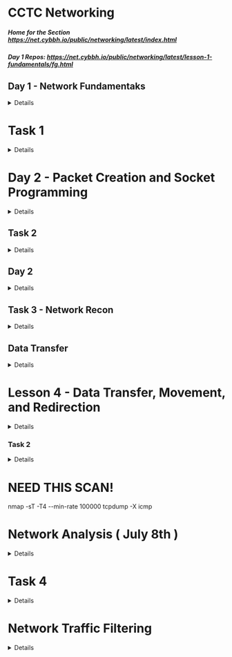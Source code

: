 # CCTC Networking
##### Home for the Section https://net.cybbh.io/public/networking/latest/index.html
##### Day 1 Repos: https://net.cybbh.io/public/networking/latest/lesson-1-fundamentals/fg.html
## Day 1 - Network Fundamentaks
<details>
    ssh student@10.50.37.90 -X
	tmerminator
#### JOHA-M-005

#### Basics
#####
    
    bits -> 0 / 1, on or off
    byte -> 8 bits -> 0 -> 255

#### Base n formats
    Base 2 (Binary) -> 0 - 1 
    Base 10 (Decimal) -> 0 - 9
    Base 16 (Hexidecimal) -> 0 - F  

### OSI Model Brief Overview
<details>
    
    7 -> Application
        Use Transport Layer, build off of Transport Layer
    6 -> Presenetation
        Use Transport Layer, build off of Transport Layer
    5 -> Session:
        Use Transport Layer, build off of Transport Layer
    4 -> Transport:
        Handling Data, TCP handshake, UDP 
    3 -> Network:
        Tying networks together
    2 -> Data Link: 
        Modem, physical to logical, arp and vlan info such as trunking, how info gets from one device to another
    1 -> Physical
</details>
### Important Standards
    Organizations such as IANA, IETF, IEEE, set standards that should be used universally
    RFCs give write ups on the standards, to look at the source, look at the RFC

### OSI Indepth Overview
#### Layer 1: Physical Layer
    Hardwork layer, Encoding, Data transmisision and Physical Network Design
#### Layer 2: Data Link (Has 2 Layers)
##### 1) MAC (Meda Access Control)
    MAC Address
##### 2) LLC (Logical Link Control)
    Manages communications between devices
##### Ethernet Header
    Dest MAC | Source MAC | Ethertype
    6 Bytes  | 6 Bytes    | 2 Bytes
                            Ether Types:
                                0x0800 IPv4
                                0x0806 ARP
                                0x86DD IPv6
                                0x8100 Vlan Tag
    VLAN: Creates a virtual LAN using the ethernet header

    On a local network, all that is required is an ARP Header to route packets 
    
![image](https://github.com/HassettJM2002/Network-Fundamentals/assets/134302854/74ece6fd-ceda-48b6-8fe7-9df4dffca261)
    Byte offset, use the Offset Size, then add the 0 1 2 3

#### Layer 3: Network
##### IPv4
    Most common protocols are
        IPv4
        IPv6
    Headers for IPv4
![image](https://github.com/HassettJM2002/Network-Fundamentals/assets/134302854/f6790ed4-db2f-48c9-a1f3-71a8afc75fd3)

    Bit Shift, depends on where you start in the bit, 1 will not always be 1
    - Fragmentation: If there packets are too big, it will fragment
        The first will have an offset of 0 with more fragement turned on
        the last one will have an offset of X with more fragment turned off
![image](https://github.com/HassettJM2002/Network-Fundamentals/assets/134302854/7aaa29dd-ed90-438e-ae5a-5cb7a569409b)
##### IPv6
    Used to address the problem of running out of ip addresses
    Used to secure it more, will stop packet injection
![image](https://github.com/HassettJM2002/Network-Fundamentals/assets/134302854/b747840a-dfac-45ec-a47d-a1d17cea2821)
##### IPv4 vs IPv6
![image](https://github.com/HassettJM2002/Network-Fundamentals/assets/134302854/73f9500a-1066-4d79-9c87-358839740270)

###### Fingerprinting
    Different Vendors have different TTLs which can be used to tell what OS is being used
        Linux                     64
        Google's Cust Linux       64
        FreeBSD                   64
        Windows XP                128
        Win 7                     128
        Cisco Router              255

##### ICMP
    Pings are only two types of icmp ping    
##### **Zero Config**
    Plug in device and allow to communicte with it
        IPv4
            APIPA, RFC 3927
        IPv6
            SLAAC, RFC 4862


#### Layer 4: Transport
##### TCP
    Reliable, three way handshake, expected to be connected to certain ports which refer to applications
    SYN -> SYN/ACK -> ACK
![image](https://github.com/HassettJM2002/Network-Fundamentals/assets/134302854/678dff3b-d767-40ee-a9c3-29d56c25d3fa)
![image](https://github.com/HassettJM2002/Network-Fundamentals/assets/134302854/360de4e0-ceb6-421c-8407-51dca75a0442)
#####
    Active -> the recviever is sending packets
    Passive -> Not getting any packets back
##### UDP
        No three way handshake, doesn't care if some things are lost
        Designed to get information to the otherside very quickly
![image](https://github.com/HassettJM2002/Network-Fundamentals/assets/134302854/eb0ed1fe-4ed3-44eb-9062-bc8e8520ed45)

#### Layer 5: Session
    SOCKs, itneract with the middle man, aka a proxy
    NetVIOS
    PPTP/L2TP
    RPC
##### SOCKS 4/5 (TCP 1080)
##### PPTP (TCP 1723)
##### L2TP (TCP 1701)
    Tunneling, encapsulates it in another protocol
##### SMB/CIFS (TCP 139/445 and UDP 137/138)
    Share Data
##### RPC (Any Port)
    RPC is a request response prootocol to get information on the network

#### Layer 6: Presentation
    Responsilbe for tranlating and formating data
    as well as Encoding, Encryption, and Compression
    - Symmetric Encryption
        Both have the same code
    - Assymetric Encryption
        Different info, tied back and used to decrypt
#### Layer 7: Application
    
##### FTP (TCP 20/21)
    - FTP : file transfer protocol used to transfer files, client server premise
    - Servers are sockets
###### FTP Active
    Server is sending packet to user via port 20
###### FTP Passive
    FTP server waits, will send packet to port that opened by server, access port and will respond with data, its like a double request

#### SSH (TCP 22)
    Assymetric PKI for key exchange
    Symmetric for session
    User authentication
    Data Stream channeling

    SSH <username>@<ip address>
    
    1) Sends TCP connetion to IP after 3 way handshake
    2) Then must authenticate with username and password, will try to login as the current user if none is specified
    3) Key Exchange, will store key in ssh hosts, will store it to keep secure

    - Not limited to one data stream
##### SSH Arhictecure
    Server
    Client
    Session
    Keys
        User Key 
        Host Key
        Session Key
    Key Generator
#### Telnet (TCP 23)
    PLain Text
#### SMTP (TCP 25)
#### TACAS (TCP 49)
    Transfer user name passwords and configartions
#### HTTP/s (TCP 80/443)
    Get web request to get reqeuest
#### Other COmmon Application Layer Protocols 
    POP (TCP 110)
    IMAP (TCP 143)
    RDP (TCP 3389)
    DNS (Query/Response TCP/UDP 53)
    DHCP (UDP 67/68)
    TFTP (UDP 69)
    NTP (UDP 123)
    SNMP (UDP 161/162)

### Other Networking Stuff
##### Network Traffic Sniffing
    Being able to capture packets on the network
##### Capture Library
    Libpcacp, WinPcap, NPCAP make traffic captures possible
    Wireshark can also be used
    Libpcap is installed on most flavours of linux

    How it works
    NIC -> wifi adapter, pulling data off wireless, data is sent to kernel, if its not to you, it would usually drop it, 
    but in promiscus mode, it will accept everything
    Normally it will remove through layers, but in prosicus mode, will forward as is, raw, sends it to current user space
#### Wireshark, TCPDUMP, and DPFS
##### Wireshark
    Protocol Hieracrchy
        Shows protocols and layers of the osi model
    Conversations / Endpoints
        Shows conversations 
            or
        the the endpoints of the conversations
    Pref:
        Prot -> TCP -> Relative Seq #

    Wireshark is not very efficient
##### TCPDUMP
###### to find where tcpdump is located
    which tcpdump
###### Example of how to use tcpdump
    Read from interface
        sudo tcpdump -i ens3 not port22
    Verbose read
        sudo tcpdump -i ens3 not port 22 -vv
    Read data
        sudo tcpdump -i ens3 not port 22 -nvv
    tcpdump -D
        Lists all availbe itnerfaces to capture on
##### TCP dump if not set it will set it to default
    Write to pcap file: tcpdump -w <>.pcap
    To read the file: tcpdump -r <>.pcap
#### Can use all the commands used in BASH
    grep, wc -l, etc
#### Berkely Packet FIlters (BPF)
    tcpdump {A} [B:C] {D} {E} {F} {G}

    A = Protocol (ether | arp | ip | ip6 | icmp | tcp | udp)
    B = Header Byte offset
    C = optional: Byte Length. Can be 1, 2 or 4 (default 1)
    D = optional: Bitwise mask (&)
    E = Operator (= | == | > | < | <= | >= | != | () | << | >>)
    F = Result of Expresion
    G = optional: Logical Operator (&& ||) to bridge expressions

    Example: --> find packets with IPv4, looks for packets without dest port 22 and 23
    tcpdump 'ether[12:2] = 0x0800 && (tcp[2:2] != 22 && tcp[2:2] != 23)'

    tcpdump -r something.pcacp 'tcp[13] = 0x10' -> only ones with that set : most exclusive
    tcpdump -r something.pccap 'tcp[13] & 0x10 = 0x10' -> will only look at that bit : most inclusive

    tcpdump -r something.pcap 'i[1] & 0xFC = 4'
##### Cheat sheet for BPF -> https://miro.com/app/board/o9J_klSqCSY=/?share_link_id=16133753693 
##### Layer 2 Switching Technologies / switch Operation
    Fast Forward -> only looks at dest mac
    frag free -> first 64 bytes
    store and fwd -> entire frame and fcs
###### Cam Table
    stores information of MAC addresses on available ports
    Not vlans, broadcast to everything
    With vlan, will only broadcast it to ports with associated vlan tag
###### IEEE 802.1AD "Q and Q"
    Double tag, can send stuff to one vlan and another vlan
###### STP (Spanning Tree Protocol)
    Dynamic way to open and close links as we need them
    Root Bridge -> who has access to the router, least amount of hops
    Once elected does this process
    2. Identify the Root ports on non-root bridge
    3. Identify the Designated port for each segment
    4. Set alternate ports to blocking state
###### Layer 2 Dis Cover Protocol
1. Way for switches to talk to eachother
   - CIsco Disc Prot
     - Foundary Dic Prot
        Link Layer Disc Prot
###### VTP (VLAN Trunking Protocol)
    VTP server with the revision takes over the domain and puts out vtp information
###### Port Security
    Modes
        Shutdown -> shut off
        Restrict -> restrict to port
        Protect -> allow but log
    We can assign mac address to a port
    If port security is broken
        will do either one of the three options
##### Layer 3 Routing Technologies
###### Routing
    routing tables have networks associating to ports
        network address and CIDR
        X.X.X.X / Y
 ![image](https://github.com/HassettJM2002/Network-Fundamentals/assets/134302854/63a3c26f-3b19-45dd-a501-c948533fe481)
##### Lookup Proc
![image](https://github.com/HassettJM2002/Network-Fundamentals/assets/134302854/2a2bdf28-3d35-4b1c-9215-310994a1f15d)
##### Routed vs Routing
1. IP prefix filtering
2. BGP hijacking detection
    - Tracking the change in TTL of incoming packets
    - Increased Round Trip Time (RTT) which increases latency
    - Monitoring misdirected traffic (change in AS path from tools like Looking Glass)
3. BGPSec
</details>

# Task 1
<details>

### ARP
    1. eth.src send ff...ff
    2. eth.src = 00:1d:09:f0:92:ab
    3. eth.src = 00:1a:6b:6c:0c:cc
    4. Mitm -> the ip address is at this mac address, looks very suspicious because 2 ips have the same mac, fa:16:3e:35:21:5a
### RARP filter on eth.type eq 08035
    1. RARP protocol -> 0x8035, request opcode 3
    2. RARP response opcode 4
    3. Resolved RARP, look for the target IP or the info pain
### Grat ARP (filter on arp)
    1. MAC of mach sending grad arp for ip
### CDP (filter on cdp)
    1. Look at the software version or the details pain ot get information about the version
### LLDP ( filter on lldp )
    1. Go indo Link Layer Disc Prot and look for system name
### STP
    1. Root Bridge Priority look in root idenitifier, the root birdge will have a priority of 0
    2. Look for the root bridge system to get the system that is the root bridge
### VTP
    1. vtp look in management domain, is cisco
    2. Look for revision number, pick the highest and thats the latest, 11
    3. look for vlan information and count how many are being advertised, 22
### VLAN 
    1. I pity the foom, ip.addr eq 11.22.33.44 and vlan, follow th esteam
    2. Look at the vlan id for the message
### VLAN Hopping 2
    1. Filter on VLAN, look for double tagging, the second tag is going to be the one getting attacked, 250
    2. look at the hex dump and the data being send, Wouldn't you like too be a Pepper Too!
### ICMP
    1. OS based of TTL, Prob linux ttl 64
    2. Look at the dat between each ip and icmp, look at hex dump and the daya, Exsqueeze me?
    3. Traceroute, look fhr the incrementing ttls
### Fragmented
    1. look at the IP, id feild take the decimal number 46544 
    2. look at frag offset, look at the 2nd byte and turn that to decimal to find the offset
    3. Windows -> find how payloads are differentiated to find operating system, has abcdefg
### ICMPv6
    1. 128 icmpv6 request
    2. 129 icmpv6 reply
    3. 134 for router advertisement
    4. Link layter address is inside ICMPv6 under link-layer address, fa:16:3e:35:21:5a
    5. Prefix under prefix info and look for the prefix
### HSRP 
    1. virtual address under hot standy b router protocol, look for the virtual ip address, 192.168.0.1
    2. the multicast addressed used 224.0.0.2, under ip prot, with hsrp
    3. Look for active, then there is a coup, so whatevr is before that 192.168.0.30
    4. look for the ctive one after the coup, it was on standby and become active after being advertise then shows hello and state active
### VRRP
    1. look for the destination and if its the multicast address, 224.0.0.018
    2. Look for virt router, under the IP address and it will be that ip address.
    3. how many are communicating via vrrp, go to endpoints, filter on display and find how mnany are using them
### RIP
    1. count how many there are
    2. Look at the ip address family, possibly, but loom at the ip address it is advertising and there are two different ones
    3. what transport layer, look at laye r4 and see what the port and if udp or tcp
### EIGRPv4
    1. EIGRP is based on the IP version, for find EGRIPv4 look for eigrp and ipv4, the intern route 192.168.4.0 / 24 is the one being advertied
    2. What is the IP protocol number used for EIGRP? look in IP, look for protocol, 88 is the number for it
    3. What multicast address is used to send EIGRPv4 updates?, the multicast address is 224.0.0.10
### EIGRPv6
    1. Find what net is being adverted, look at the EIGRP and internal router, its the destination
    2. What multicast address is used to send EIGRPv6 updates?, find the destination to where its senindg, ff02:a
    3. find the autonomous sytem, it is 100
### OSPF
    1. What is the IP protocol number used for OSPF? -> filter ospf, look in ip section and protoc, 89
    2. Designated router is in OSPF Hello Packets in the shortest path, 192.168.170.8
    3. look for the destination, the muilticast
### BGP
    1. look for update messages, and then look for network layer reachaivblitity, find the ips with cdrs and you get 3
    2. 10.0.0.0, 172.16.0.0, 192.168.4.0 -> just like the question above.
    3. Find the AS of peer in, look for path attributes and aggregator and find look for the originiator
    4. TCP 179 is used by BGP
## Task 2
### SMB
    1. SMB, tcp port 445
    2. file opened using smb, look for path: and then a file or file name, putty.exe
### DHCp
    1. DHCP server, look at the source and look for the DHCP server ID and look for the ID, 192.168.0.1
    2. offered ip addrss -> 192.168.0.10 look for clinet ip address to find the one that is being offered, look for the dchp offered packet as well
    3. DHCP Lease time -> in the ack or offer find the dhcp lease time: 3600
    
### DNS
    1. DNS a recordm look for a HOST (A) record for a domaiinm with .com -> microsoft.com
    2. (AAAA) dns record, wikipedia.org
    3. (MX) mail record find, hotmail.com
    4. (AXFR) zone transfer filter dns and tcp
### FTP
    1. User -> student10/password10 -> port 21
    2. follow tcp stream and find the retr DO_NOT_LOOK.txtr
    3. find ftp-data  and then find the syn syn ack -> 
    4. Look for 10.0.0.105 -> (X.X.X.X (t*256+z))
### HTTP
    1. follow the http objects and find the hostname
    2. look at http traffic and find the moved temporarily one and thats the answer
    3. 
### IMAP
    1.
    2. look at request and fetch:[x:number of files fetched]
</details>

# Day 2 - Packet Creation and Socket Programming
<details>
    
#### Socket Types
    Stram Sockets - TCP
    Datagram Sockets - UDP
    Raw Sockets - IPv4,IPv6, custom create your own packet
#### User Space bs Kernel Space Socket
1. User Spack Sockets
2.     Stream
3.     datagram
4. Kernel Space Sockets
5.     raw
#### Socket Creation and Priv Level
##### User space
    Most common, do actions on behalf of other user applications
##### Kernel Space Sockets
    Attempts to access hardware directly on behalf of user app to preven encaps/decaps or create 
    packets from scratch, needs to be elevated
##### Usr Space apps/sockets
    1.  TCP dump / wireshark to read file
    2. nmap no switch
    3. netcat to connect to listner
    4. netcate to create listner above 1024
    5. /dev/tcp /dev/udp to transmit data
##### Kernel Space 

### Python Terms
    Libraries - not installed with python, imported, imports modules
        modules - funcs, excepts, contstants, objects, types
### Network Programming with pyth 3
    import socket 
##### Socket.socket function
    socket.socket([*family*[,*type*[*proto*]]])
    family constants should be: AF_INET (default), AF_INET6, AF_UNIX
    type constants should be: SOCK_STREAM (default), SOCK_DGRAM, SOCK_RAW
    proto constants should be: 0 (default), IPPROTO_RAW
##### Librries
Socket
https://docs.python.org/3/library/socket.html
Struct
https://docs.python.org/3/library/struct.html
Sys
https://docs.python.org/3/library/sys.html

#### Demo Create Socket
##### Stream ( TCP ) ( socket.sh ) ( to recieve message: echo "message" | nc -lp 34567 )
```python
#!/bin/python3

import socket
# socketcan be used by creating socket.socket()
s = socket.socket(socket.AF_INET, socket.SOCK_STREAM)

ipaddr = '127.0.0.1'
port = 54321

s.connect((ipaddr, port))

# to send a string as a bytes-like object, add the prefix b to string. \n is ued to go to the next line (eg hit enter)

s.send(b'Hello\n')

# it is recommended to the buffersize used recv is power of 2 and not very large number of bits

response, conn = s.recvfrom(1024)

# In order to recieve a message, that is sedn as bytes like object you must decode into utf-8 ( default)
print(response,decode())

s.close()
```
##### DGRAM ( UDP ) ( dgramex.py )
```python 
#!/bin/python3

import socket
s = socket.socket(socket.AF_INET, socket.SOCK_DGRAM)

ipaddr = '127.0.0.1'
port = 54321

# send string as bytes like object add the prefix b to string. \n is
# to go to the  next line

s.sendto(b'Hello\n', (ipaddr,port))

#recommended buffersize used wtih recvfrom is a power of 2 and not large
response, conn = s.recvfrom(1024)

#decode defaults utf-8
print(response.decode())
```
##### Raw IPv4 Sockets
    Raw Sockets need IP header and nexc headers
    guidance from the rfc, look at rfc 791 for IPv4
 ##### Raw Socket Use Case
     Testing Specific defense mechanisms
     Avoid them
     Obfuscatea
     Create packet with chosne data in header fields
### Creating Raw Packet ( raw_packet.py )

```python
# For building the socket
import socket

# For system level commands
import sys

# Build a packet, for establishthing the packet structure. THis allows dire
ct acces to the methods
# and functions of the struct module
# alt another way to import
from struct import * 

# Create Raw Socket
try:
    s = socket.socket(socket.AF_INET, socket.SOCK_RAW, socket.IPROTO_RAW)
except socket.error as msg:
    print(msg)
    sys.exit()

packet = ''

src_ip = "10.1.0.2"
dst_ip = "10.3.0.2"

# Lets add the IPv4 Header Info

ip_ver_ihl = 69 # This is putting the decimal converstations of 0x45 for ve
rsion and Internet Header Lenght
ip_tos = 0      # This combvines dscp and ecn fields
ip_len = 0      # The kernel will fill in the actual length of the packet
ip_id = 12345   # This sets the IP idenfication forthe packet
ip_frag = 0     # This sets fragmentation to off
ip_ttl = 64     # This determines the TTl of the packet when leaving the ma
chine
ip_proto = 16   # This sets the IP protocol to CHAOS (16) if this was 6 TCP
 and 17 UDP additonal headers would be required
ip_check = 0    # The kernel will fill in the checksum for the packet
ip_srcadd = socket.inet_aton(src_ip) # inet_aton(string) will convert an IP
 address to a 32 bit binary number
ip_dstadd = socket.inet_aton(dst_ip) # same thing

# combvine into one
# "!" big endian, B = Byte H= 2 Bytes 4s = 4 Bytes
ip_header = pack('!BBHHHBBH4s4s' , ip_ver_ihl, ip_tos, ip_len, ip_id, ip_fr
ag, ip_ttl, ip_proto, ip_check, ip_srcadd, ip_dstadd)

message = b'This is a message!'
packet = ip_header + message

# Send the packet
s.sendto(packet, (dst_ip, 0))
student@internet-host-student-4:~$ sudo python3

```
#### Raw TCP Packet ( raw_tcp.py )

```python
# For building the socket
import socket

# For system level commands
import sys

# for doing an array in the TCP checksum
import array

# Build a packet, for establishthing the packet structure. THis allows direct acces to the methods
# and functions of the struct module
# alt another way to import
from struct import * 

# Create Raw Socket
try:
    s = socket.socket(socket.AF_INET, socket.SOCK_RAW, socket.IPPROTO_RAW)
except socket.error as msg:
    print(msg)
    sys.exit()

packet = ''

src_ip = "10.1.0.2"
dst_ip = "10.3.0.2"

# Lets add the IPv4 Header Info

ip_ver_ihl = 69 # This is putting the decimal converstations of 0x45 for version and Internet Header Lenght
ip_tos = 0      # This combvines dscp and ecn fields
ip_len = 0      # The kernel will fill in the actual length of the packet
ip_id = 12345   # This sets the IP idenfication forthe packet
ip_frag = 0     # This sets fragmentation to off
ip_ttl = 64     # This determines the TTl of the packet when leaving the machine
ip_proto = 6   # This sets the IP protocol to CHAOS (16) if this was 6 TCP and 17 UDP additonal headers would be required
ip_check = 0    # The kernel will fill in the checksum for the packet
ip_srcadd = socket.inet_aton(src_ip) # inet_aton(string) will convert an IP address to a 32 bit binary number
ip_dstadd = socket.inet_aton(dst_ip) # same thing

# combvine into one
# "!" big endian, B = Byte H= 2 Bytes 4s = 4 Bytes
ip_header = pack('!BBHHHBBH4s4s' , ip_ver_ihl, ip_tos, ip_len, ip_id, ip_frag, ip_ttl, ip_proto, ip_check, ip_srcadd, ip_dstadd)

# TCP Header Fields
tcp_src = 54321     # Souce Port
tcp_dst = 7777      # Dest Port
tcp_seq = 454       # Sequence Number 
tcp_ack_seq = 0     # TCP ack sequence number
tcp_data_off = 5    # Data offset specifying the size of the tcp header * 4 which is 20
tcp_reserve = 0     # The 3 reserve bits +ns flag in reserve field
tcp_flags = 0       # TCP flags field before the bits are turned on
tcp_win = 65535     # Max allowd win size, reordered to network order
tcp_chk = 0         # TCP checksum which will be calculated later on
tcp_urg_ptr = 0     # Urgent Pointer only if URG flag is set

# consolidate the left shifted 4 bit TCP offset and the reserved field
tcp_off_res = (tcp_data_off << 4 ) + tcp_reserve

# TCp flags bit starting from right to left
tcp_fin = 0     # finished
tcp_syn = 1     # synchronization
tcp_rst = 0     # reset
tcp_psh = 0     # Push
tcp_ack = 0     # ack
tcp_urg = 0     # Urgent
tcp_ece = 0     # explicit congestion notifcation echo
tcp_cwr = 0     # Congestion Window Reduced

# Combine the tcp flags be lfet shiftin gthe bit locations and adding the bits together
tcp_flags = tcp_fin + (tcp_syn << 1) + (tcp_rst << 2) + (tcp_psh << 3) + (tcp_ack << 4) + (tcp_urg << 5) + (tcp_ece << 6) + (tcp_cwr << 7)

# This ! in the pack format string means network order
tcp_hdr = pack('!HHLLBBHHH', tcp_src, tcp_dst, tcp_seq, tcp_ack_seq, tcp_off_res, tcp_flags, tcp_win, tcp_chk, tcp_urg_ptr)
#B = 1 Bytem H = 2 Bytes, L = 4 Bytes (int)

user_data = b'Hello! Is this Hidden?'

# Pseudo Header Fields
src_address = socket.inet_aton(src_ip)
dst_address = socket.inet_aton(dst_ip)
reserved = 0
protocol = socket.IPPROTO_TCP
tcp_length = len(tcp_hdr) + len(user_data)

# Pack the psuedo header and comvine with user data 
ps_hdr = pack('!4s4sBBH', src_address, dst_address, reserved, protocol, tcp_length)
ps_hdr = ps_hdr + tcp_hdr + user_data

def checksum(data):
    if len(data) %2 != 0:
        data += b'\0'
    res = sum(array.array("H", data))
    res = (res >> 16) + (res & 0xffff)
    res += res >> 16
    return (~res) & 0xffff

tcp_chk = checksum(ps_hdr)

# Pack the TCP Header to fill in the correct checksum - remember checksum is NOt in network byte order
tcp_hdr = pack('!HHLLBBH', tcp_src, tcp_dst, tcp_seq, tcp_ack_seq, tcp_off_res, tcp_flags, tcp_win) + pack('H', tcp_chk) + pack('!H', tcp_urg_ptr)

# Combine all of the headers and the user data
packet = ip_header + tcp_hdr + user_data


# Send the packet
s.sendto(packet, (dst_ip, 0))

```
#### Encoding and Decoding       
    Encoding -> convert them to cipher
    decode -> revserse convesation process
    Common schemes UTF-8, Base64, Hex
</details>

## Task 2
<details>

### Socket Creatio0n and Packet Manipulation
    1. Address Families
        1. socket.AF_UNIX
        2. socket.AF_INET
        3. socket.AF_INET6
    2. Connections
        1. socket.connect()
        2. socket.close()
    3. Header Preparation
        1. m
    
</details>

## Day 2
<details>

#### Reconnaissance

#### Over Arching Concepts

##### Passive Reconaisance
	Gathering info without direct interation
	
	command 'whois <domain>'
	command example: 'whois google.com'
	
	command 'dig @<dnsserver> <A/AXFR/MX> <domain>'
	command 'dig <domain>' -> will give information about the ip address, info about type of service, ips
	
	command example: 'dig google.com'
	command example: 'dig @ns1.google.com AXFR google.com'
	command example: 'dig @<dns> A/AAAA/MX/SOA/TXT google.com
	
	Practice Example to Use for Dig
	dig @nsztml.digi.ninka AXFR zonetransfer.me
	
##### Ways to Do stuff
	wayback machine, take snapshot of website and the stuff about the website, whats changed
	
	Google Searches
		Subdomains
			In google search: site:<domain> <command>
			Examples:
				site:ccboe.net intext."@ccboe.net" -> look if you can write emails to them
				site:google.com filetype:pdf "policy" "password"	
	Google Dorking "Cheat Sheet"

##### SHODAN
	Database, crawls web, find publicly avilable hosts that are vulnerable
##### whatsmyname.app
	social engineering tool

#### Network Scanning
	Strategies
		-Remote to local, local to remote, local to local, remote to remote

	Approach
		Aim
			wide range scan
			target scan
		Method
			 Single Source Scan
			 Distributed Scan
	Types of Scanning
		-Broadcast / Ping Sweep
		-SCANS
			ARP, SYN, Full connect, Fin, XmAS, UDP, idle (zombie)
			ACK/Win Scan
			RPC, FTP, decoy, OS fingerprint, version, Protocol Ping, Disovery Probes

```
#!/bin/bash
echo "Enter network address (e.g. 192.168.0): "
read net
echo "Enter starting host range (e.g. 1): "
read start
echo "Enter ending host range (e.g. 254): "
read end
echo "Enter ports space-delimited (e.g. 21-23 80): "
read ports
for ((i=$start; $i<=$end; i++))
do
    nc -nvzw1 $net.$i $ports 2>&1 | grep -E 'succ|open'
done
# (-v) running verbosely (-v on Linux, -vv on Windows),
# (-n) not resolving names. numeric only IP(no D.S)
# (-z) without sending any data. zero-I/O mode(used for scanning)
#(-w1) waiting no more than 1second for a connection to occur
# (2>&1) redirect STDERR to STDOUT. Results of scan are errors and need to redirect to output to grep
# (-E) Interpret PATTERN as an extended regular expression
# ( | grep open) for Debian to display only open connections
# ( | grep succeeded) for Ubuntu to display only the open connections
```

10.50 -> environment is a floating IP address, public IP address, hosts that need to communicate with a lot of other hosts
have the ip address

### Scanning Script Examples
	Example 1
		Enter network address (e.g. 192.168.0): 
		10.50.30
		Enter starting host range (e.g. 1): 
		212
		Enter ending host range (e.g. 254): 
		212
		Enter ports space-delimited (e.g. 21-23 80): 
		21-23 80
		(UNKNOWN) [10.50.30.212] 22 (ssh) open
		(UNKNOWN) [10.50.30.212] 21 (ftp) open
		(UNKNOWN) [10.50.30.212] 80 (http) open
		student@internet-host-student-4:~$ nc 10.50.30.212 21
		220 ProFTPD Server (Debian) [::ffff:10.0.0.101]
		student@internet-host-student-4:~$ nc 10.50.30.212 23
		(UNKNOWN) [10.50.30.212] 23 (telnet) : Connection refused
		student@internet-host-student-4:~$ nc 10.50.30.212 80
		GET /
		<html>
		<a href="./web.png">web.png</a>
		</html>
	Example2
		student@internet-host-student-4:~$ ./scan.sh 
		Enter network address (e.g. 192.168.0): 
		10.50.30
		Enter starting host range (e.g. 1): 
		212
		Enter ending host range (e.g. 254): 
		212
		Enter ports space-delimited (e.g. 21-23 80): 
		1-1023
		(UNKNOWN) [10.50.30.212] 443 (https) open
		(UNKNOWN) [10.50.30.212] 80 (http) open
		(UNKNOWN) [10.50.30.212] 25 (smtp) open
		(UNKNOWN) [10.50.30.212] 22 (ssh) open
		(UNKNOWN) [10.50.30.212] 21 (ftp) open
		student@internet-host-student-4:~$ nc 10.50.30.212 25
		SSH-2.0-OpenSSH_7.9p1 Debian-10+deb10u2
		^C
		student@internet-host-student-4:~$ nc 10.50.30.212 443

		As you are starting to notice, not all ports are hosting the services they would normally.

#### nmap -A -T4
	nmap -A -T4 --min-rate 10000 -vvvv 10.50.30.212,<ip> -p <port,port2,port-range> -> be default scans the top 1000 most commonly used ports
	
#### FTP Server
		wget -r ftp://10.50.30.212
			-r -> recuruse
			command downloads to host
			cant connect to the private ip adrress on the inside
			
		--2023-07-12 14:09:43--  ftp://10.50.30.212/
			   => ‘10.50.30.212/.listing’
		Connecting to 10.50.30.212:21... connected.
		Logging in as anonymous ... Logged in!
		==> SYST ... done.    ==> PWD ... done.
		==> TYPE I ... done.  ==> CWD not needed.
		
#### Web sever
		wget -r 10.50.30.212
		student@internet-host-student-4:~$ ls 
		10.50.30.212
		ls 10.50.30.212/
		index.html  web.png
		student@internet-host-student-4:~$ cat 10.50.30.212/index.html 
		<html>
		<a href="./web.png">web.png</a>
		</html>
		student@internet-host-student-4:~$ eom 10.50.30.212/web.png 

	 Web Server Altnate Port
		wget -r ftp://10.50.30.212:<PORT>

#### SSH
	ssh bob@10.50.30.212 -p 25
	important commands for network related info
		ip addr
			command gives info on the port and address
		ip neigh 
			arp information
		ip route
			default gateway
			routing information
		ss -ntulp
			replaces netstat
	Random Important commands
		sudo -l : lists what you can sudo
	ls /usr/share/ctcc
	Important Files
		/etc/services
		/etc/hosts -> dns host records
	
	Important commands
		hostname
		hostname -f (FQDN) tells the domain that the current user is in
	
	To Capture All Packets
		Promiscious mode
	
	Dont Worry About Saving the Network maps
	
		
</details>

## Task 3 - Network Recon
<details>

### Enumeration

	from internet-host
 		ssh vyos@172.16.120.1
   		dig TXT networking-ctfd-1.server.vta
     			FLAG: cmVhZHlfc2V0X3NjYW4= -> Ready Set Scan

  	from vyos 172.16.120.1
   		Hostname: RED-SCR
 
</details>

## Data Transfer
<details>

### Data Tranfering Protocols
	1. TFTP
    	2. FTP
     	   -Active
       	   -Passive
	3. SFTP
	4. SCP

#### TFTP
 	Trivial
  	UDP port 69
   	Desc: small and simple, no terminal comms, 
    	Encrpy: insecure, used often for tech such as BOOTP and PXE
#### FTP
	File Tranfer
 	TCP Port 20/21
  	Encryp: none, insecure
   	Interactive Terminal

 	Active vs Passsive FTP
  		Pizza Deliverd vs Picking Up Pizza
##### 	Active FTP (Pizza Delivered)
	Client comms with sever, I want this file
 	Server from port 20, send traffic to random high port on client
  	If firewall is in place, cant get delivered

##### 	Passive FTP (Pizza Pickup)
	I want file
 	on random high port, client picks up from port, go get file
  	
#### SFTP
	SSH FTP
 	TCP Port 22
  	Encrypted
   	Symmetric and asymmetric encryption, functions like ftp but only goes over port 22
    	FTP over SSH
     	Interactive terminal

### FTPS
	FTP Secure
 	Adds SSL/TLS to ftp
  	TCP Port 443
   	Aithneticaion wi username / password
    	Interactive terminal access
     	Implicit: Connection Encrypted at all times
     		Port 999 Control
      		Port 989 Data
       	Explicit Port 21, specifcy secure or insecure connection

#### FTP Demo
	ftp 10.0.0.33
 	Anonyomous
	ftp <ip>
 	commands
  		help
    		lcd / -> local dir is / on local computer
      		get <file> : get file from the ftp server
		put <file> : put file on the ftp sercer

#### SCP
	Secure Copy Protocol
 	TCP port 22
  	Syymetric and asymmetric encryption, non interactive, auth through sign in

    	Syntax:
     		scp [-r "recurse"] [-P <port>] <source> <destination> 
	Example:
 		scp <local/file> <ip:dest> : local
   		scp <ip:dest> <local/file> : dest
	
	3 Way SCP
 	scp -3 <source> <dest> : for three way if someone doesnt have auth to another

##### Demo
	IHOST: talk with both
 	Toby-Host: cant talk w claire
  	Claire-Host: cant talk w toby

 	From Host to Remote
   	Ihost> scp test.txt toby@toby-host: ": is home dir to user"
    	Ihost> scp test.txt toby@toby-host:files/ ":files/dir"
     	Ihost> scp test.txt toby@toby-host:/opt "abs path"
      	Ihost> scp -P 2222 test.txt claire@claire-host:files/ ":, home dir"
       	Ihost> scp -r -P 2222 /etc/ssh claire@claire-host:sshconfigs 

 	From Remote to Host
  	Ihost> scp toby@toby-host:.bash_profile . "dest of . put is in our home dir"

    	From Remote to Remote (not auth) 3 way
     	Ihost> scp -3 -r claire@claire-host:/etc/ssh toby@toby-host:sshconfigs/

#### SCP (Tunnel)
		ssh student@172.16.82.106 -L 1111:localhost:22 -NT
 		scp -P 1111 student@localhost:secretstuff.txt /home/student

	Upload a file to a remote directory from a local directory

		scp -P 1111 secretstuff.txt student@localhost:/home/student


#### NC
	Used for banner grapping, port scanning
 	altnerate uses, chat server

###### Two Way listner
   	nc can function as a client or a server,
    	Need to have listner first

     	john> nc -lp 2222

       	student> nc <johnip> 2222

 	Can have convo to each host

###### Send contents of a file
	nc <remoteip> <port> < file
 	nc -l -p 2222 > file 
###### Edite File no perm to
	sudo vim -> allow to do anything, can also run commands
 	EDITOR=/usr/bin/vim
  	sudoedit 
	nc -lp 2222 -e /bin/bash gives shell

 	sudo vim
  	nc -lp 2222 -e /bin/bash

   	nc <ip> <port>
    	priv escalation
#### Netcat relay (2 dist ends than talk, middle can)
	two types of pipes, named and unamed
	named pip used for unrelated process, to share data

 	mknod mypipe p -> make named pipe
  	mcfifo my pipe -> make named pipe
   	ls -l -> see file that is my pipe, file pipe and shows its a pipe

 	All needs is client and listner on either side
     	nc -lp 3333 0<mypipe | nc -lp 3334 1>mypipe

      	one side
       	nc 10.10.0.40 3333

 	other side
  	nc 10.10.0.40 3334 
####  File Tranfer via /DEV/TCP
	/dev/tcp/<ip>/<port>
	
### Task

#### Relay 1

<details>

	T1: Int-Host : 10.10.0.40 outside ip
 		Relay
   			nc -lvvp 1234 0<relay1 | nc -lvvp 1234 1>relay1 # make netcat relay listnening on the port 1234 specified
		Get file from T2 to Host
  			nc -lp 5555 > 1steg.jp
     			steghide extract -sf 1steg.jp
  			cat phrase1.txt | md5sum
  	
  	T2: Relay : 172.16.40.10 : Blue-Int-Dmz-Host-4 
		Relay  		
     			T1: ssh into 172.16.40.10
	    		nc -lp 1234 >1steg.jpg
      		Get file to Host
			nc -lp 10.10.0.40 5555 < 1steg.jpg
   		
 	T3: 172.16.82.115 : BLUE_HOST-4
  		No Creds
</details>

</details>

# Lesson 4 - Data Transfer, Movement, and Redirection

<details>

## SSH
![image](https://github.com/HassettJM2002/Network-Fundamentals/assets/134302854/5390a5c2-52f9-4c8c-891c-68e1d0b754a2)

 	Secure Shell
  	File Locations
   		cd ~/.ssh -> has known keys and authorizaions
    			authorized_keys -> dont have to enter password
      			known_hosts -> base64 encoded, is the servers that have logged into in the past 
		/etc/ssh
  	Two types of encryption with SSH
   		Initial is Assymetric
     		Shared Session to Encrypt data is symmetric

## Port Forwarding ( Local and Remote )
	Only thing changes, is where the port is opening from 
	
### Local
##### Syntax
 	ssh -p <optional alt port> <user>@<hostname/ip> -L <local-port>:<tgthostname-ip>:<tgt port>
	ssh -L <local,port>:<tgt:hostname-ip>:<tgt port> -p <alt port> <user>@<pivot ip> -NT
##### Local Port Forward Demo

Port Range : 17200 - 17299
 
Opened port is local to the host
Traffic is being forwarded to toby host
Map it, draw opened port, what host:what port is forwarding traffic to
Test Port Forward
Put -NT non interactive to make sure it doesnt get fuckkeddd up

###### Demo 1 -> Traffic through another
 	ihost> ssh toby@tobyhost -L 17200:127.0.0.1:80   
  	ihost> wget -r 127.0.0.1:17200

###### Demo 2 -> Forward Traffic To John Host
	ihost> ssh toby@toby-host -L 17201:john-host ip:1111
	ihost> ssh -p 17200 john@127.0.0.1
 	Jhost> 
 
	SSH Local Port Forwarding

 
	    Creates a local port (1111) on the local host that forwards to a target machine’s port 80.
	
	ssh student@172.16.82.106 -L 1111:localhost:80 -NT
	
	or
	
	ssh -L 1111:localhost:80 student@172.16.82.106 -NT
	
	SSH Local Port Forwarding Through a Local Port

###### Demo 3
if you reuse port will cause problem

 	ssh john@10.50.23.66 -L 17200:10.0.0.103:80 -NT
 	ssh john@10.50.23.66 -L 172090:10.0.0.103:22 -NT
  	
   	wget -r 17200:1270.0.0.1
   	ssh -p 17200 mike@127.0.0.1

	ssh john@10.50.23.66 -L 17200:127.0.0.1:22 -NT
 	
     
###### Slide Demo
	Internet Host:
	ssh student@172.16.1.15 -L 1111:172.16.40.10:22 -NT
	ssh student@localhost -p 1111 -L 2222:172.16.82.106:80 -NT
#### Web Sevice
Not just use wget, so can use firefox

	firefox localhost:2222
	
	    Creates an additional local port on the local host that forwards to a target machine through the previous channel created.
	
	SSH Dynamic Port Forwarding
	
	    Syntax
	
	ssh -D <port> -p <alt port> <user>@<pivot ip> -NT
	
	    Proxychains default port is 9050
	
	    Creates a dynamic socks4 proxy that interacts alone, or with a previously established remote or local port forward.
	
	    Allows the use of scripts and other userspace programs through the tunnel.
	
	SSH Dynamic Port Forwarding 1-Step
	
	Blue Private Host-1:
	ssh student@172.16.82.106 -D 9050 -NT
	
	proxychains ./scan.sh
	proxychains ssh student@10.10.0.40
	
	SSH Local and Dynamic Practice
	7.1
	SSH Local Port ForwardingSyntaxssh -p <optional alt port> <user>@<pivot ip> -L <local bind port>:<tgt ip>:<tgt port> -NT
	or 
	ssh -L <local bind port>:<tgt ip>:<tgt port> -p <alt port> <user>@<pivot ip> -NT

 
### Remote Port Forwardidng
Who local host is changes, at all times, have to start at port forward
Asks the remote host to open 17299 on john
John will send to that loopback:3443  

	Chost(telnet)> ssh -p 1111 john@john-host -R 17299:1270.0.1:3443 -NT
 	Ihost> ssh -p 17200 john@127.0.0.1
  	Jhost> ssh -p 18299 carlton@127.0.0.1
   	Chost(ssh)>

    	ihost> ssh -p 17200 john@127.0.0.1 -L 17202:127.0.0.1:17299 -NT 
     	ihost> ssh -p 17202 carlton@127.0.0.1
  	
### Dynamic Port Forwarding
It is just for TCP Traffic, no udp or icmp
Must be SSH Port, cannot tunnel on non ssh ports

   	Proxychain defualt port is 9050
	Ihost> ssh -p 17202 carlton@127.0.0.1 -D 9050 -NT
	Ihost> proxychains wget -r jez-host
 				/
	 Ihost> proxychains telnet/ssh
 proxychains./scan.sh -> nmap/wget/ftp
 
 Whatever run through proxychain is coming out of carstlon
 Using Proxychains, can scan hosts, obfuscation
 	
</details>

### Task 2 
<details>

### Task 2

 	5. C
  	6. A. ssh -L 1111:localhost:22 cctc@10.50.1.150 -NT 
   	7. B. ssh cctc@10.50.1.150 -L 1111:localhost:80 -NT 
	8. D
 	9. C
  	10. B
   	11. 
 
</details>

# NEED THIS SCAN!
nmap -sT -T4 --min-rate 100000
tcpdump -X icmp

# Network Analysis ( July 8th )

<details>

## Passive
	Just looking at normal traffic and finding out whats going on
### p0f
	which p0f
 	sudo /etc/p0f/p0f.fp which looks at traffic and analysizes it
  	can find os and what routers are being used
## Network Traffic Baselining
	Snapshot what looks like at a time frame
 	7 days to establish snapshot
	- Networks are dynamic, got ot find baseline to find normalzies
	- Find protocols that are allowed the network

## TCP and Wireshark
### For NMAP SCAN
	sudo tcpdump -r <file> "tcp[13] = 0x02"
	Find IPS 
 		sudo tcpdump -r <file> "tcp[13] = 0x02" | awk '{print $3}' | cut -d. =f1,2,3,4 | sort | uniq -c
   	Find Ports 
    		sudo tcpdump -r <file> "tcp[13] = 0x02" | awk '{print $5}' | cut -d. =f1,2,3,4 | sort | uniq -c
### Network Data Types
	There are different kinds of data
 	Full, Session, Alerts and Logs
## Data Collection Devies
	Sensors in line or passive
## Data Collection	
	TAP capturing, SPAN rotuing switch and software dupliction, can lose packets, MiTM 
## Anomaly Detection
	Indicator of Attack
 		Proactive, find sus activities, find intent
   	Indicator of Compramise
    		Reactive, forensic evidence, info can change
### Indicators
	.exe, NOP sled, sigs, traffic
 	Scans, DMZs, Malware Reinfection
  	Reinfection -> someones probably network
   	Unsual traffic
### Decode
	Data is not always going to be in plain text

 </details>

 # Task 4
  <details> 

	1-3. find ip addresses, find hosts, sudo tcpdump -r attack_analysis1.pcap | awk '{print $3,$5}' | egrep -o "((25[0-5]|2[0-4][0-9]|1[0-9][0-9]|[0-9][0-9]|[0-9])\.){1,3}(25[0-5]|2[0-4][0-9]|1[0-9][0-9]|[0-9][0-9]|[0-9])" | sort -n | uniq

 	4. find transport layer protocols
  		sudo tcpdump -r attack_analysis1.pcap "ip[9] =0x11 " | wc -l
	6. GPRS
 	7. 
    
  
  </details>

# Network Traffic Filtering

<details>

## Applications
	Filter traffic, block certain things
 		-emails, tools, only allow certain computers to access network, network traffic
## Devices to Filter
	Routers, Proxy Server, Switch, Pretty much at every layer

## Filtering Concepts
   	Whitelist -> Block all, must allow certain things
    	vs
     	Blacklist -> Allows all, must block certain things

       	Network Device Operation Modes
		Router -> everyone can see it
  		Transparent -> Stealth mode for firewall
## Filtering Concepts pt. 2
	IDS -> Alarm
 	IPS -> Must be set up in line, should block things if working right
  	Firewalls
   		stateless -> Packets
     		stateful -> track based of flags, the state of it
 		application -> filters on applications like emails
## Traffic Directions
	loc host -> remote vice versa, either inbound or outbound

## Netfilter Framework
	packet filter, stateless / stateful, NAT and PAT
 	Hook
  		prerouting, input, forward, output, postrouting
![image](https://github.com/HassettJM2002/Network-Fundamentals/assets/134302854/1a6a0a15-5c04-4765-8a60-cca82c7f08a3)

## Config IP Tables 
	which IP Tables, need elivated privs, sudo 
``` shell
iptables -t [table] -A [chain] [rules] -j [action]

Rules:

-i or -o [iface]
-s or -d [ip.add | network/mask]
-p [protocol(in ipv4 header)]

-m is used with:
  state --state [state]
  mac [--mac-source | --mac-destination] [mac]
  tcp | udp [--dport | --sport] [port | port1:port2]
  multiport [--sports | --dports | --ports]
                [port1,[port2,[port3:port15]]]
  bpf --bytecode [ 'bytecode' ]

[action] - ACCEPT, REJECT, DROP
```

</details>
